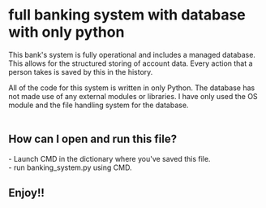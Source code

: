 # full banking system with database with only python


This bank's system is fully operational and includes a managed database.
This allows for the structured storing of account data.
Every action that a person takes is saved by this in the history.

All of the code for this system is written in only Python.
The database has not made use of any external modules or libraries.
I have only used the OS module and the file handling system for the database.
<br>
<br>


<h2>How can I open and run this file?</h2>
- Launch CMD in the dictionary where you've saved this file.<br>
- run banking_system.py using CMD.

<h2>Enjoy!!</h2>
